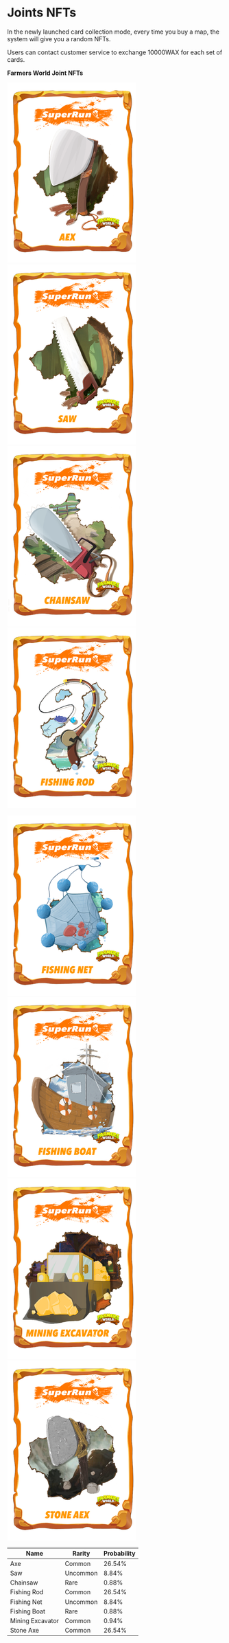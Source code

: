 # Joints NFTs

In the newly launched card collection mode, every time you buy a map, the system will give you a random NFTs.

Users can contact customer service to exchange 10000WAX for each set of cards.



**Farmers World Joint NFTs**

![](../.gitbook/assets/QmUCg2d1Ww2734tiCwEPA5s3WL1Pr9jMTNsoPx3A9vKsJe.png) ![](../.gitbook/assets/QmPiXkBCNYgKw1J4Yxnj9Z6RUPfmxER5ePPc8YCkdykinN.png) ![](../.gitbook/assets/QmZFGkTKNGb52N7B8JDKC8WpRmAXoGRodb3fuDn8rtM8Eh.png) ![](../.gitbook/assets/QmVy4xphMjDCYGmzQR6FhU8E6gHEaMpKbzf39wKFyqNBVV.png)

![](../.gitbook/assets/QmPRWao5gLUmTktJZHdEg7A4dLYA9TzBjSGDvLNk3aCeh4.png) ![](../.gitbook/assets/QmSWBPJ5edSngtFAZMBw26EjexWMMYTHcHghWfSp9aWMdq.png) ![](../.gitbook/assets/QmfM1hip56o1sUKfQFEhVVMjMcwpnC61dNwEtPrV67tagy.png) ![](../.gitbook/assets/QmPUoWpAkUVAhWo2EFwqaGxEczBptftCv5cdJXsFvfGr6T.png)

| Name             | Rarity   | Probability |
| ---------------- | -------- | ----------- |
| Axe              | Common   | 26.54%      |
| Saw              | Uncommon | 8.84%       |
| Chainsaw         | Rare     | 0.88%       |
| Fishing Rod      | Common   | 26.54%      |
| Fishing Net      | Uncommon | 8.84%       |
| Fishing Boat     | Rare     | 0.88%       |
| Mining Excavator | Common   | 0.94%       |
| Stone Axe        | Common   | 26.54%      |
